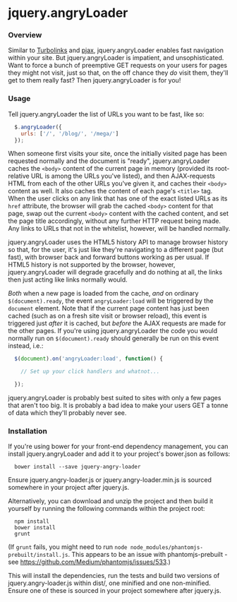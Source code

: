 # jquery.angryLoader

### Overview

Similar to [Turbolinks](http://github.com/turbolinks/turbolinks/) and
[pjax](http://github.com/defunkt/jquery-pjax/), jquery.angryLoader
enables fast navigation within your
site.  But jquery.angryLoader is impatient, and unsophisticated. Want to force a bunch
of preemptive GET requests on your users for pages they might not visit, just
so that, on the off chance they *do* visit them, they'll get to them really
fast? Then jquery.angryLoader is for you!

### Usage

Tell jquery.angryLoader the list of URLs you want to be fast, like so:

```js
  $.angryLoader({
    urls: ['/', '/blog/', '/mega/']
  });
```

When someone first visits your site, once the initially visited page has been
requested normally and the document is "ready", jquery.angryLoader caches the `<body>`
content of the current page in memory (provided its root-relative URL is among the URLs you've
listed), and then AJAX-requests HTML from each of the other URLs you've given
it, and caches their `<body>` content as well. It also caches the content of
each page's `<title>` tag. When the user clicks on any link that has one of
the exact listed URLs as its `href` attribute, the browser will grab the
cached `<body>` content for that page, swap out the current `<body>`
content with the cached content, and set the page title accordingly, without
any further HTTP request being made. Any links to URLs that not in the
whitelist, however, will be handled normally.

jquery.angryLoader uses the HTML5 history API to manage browser history so that, for
the user, it's just like they're navigating to a different page (but fast),
with browser back and forward buttons working as per usual. If HTML5 history is
not supported by the browser, however, jquery.angryLoader will degrade gracefully and
do nothing at all, the links then just acting like links normally would.

*Both* when a new page is loaded from the cache, *and* on ordinary
`$(document).ready`, the event `angryLoader:load` will be triggered by the
`document` element. Note that if the current page content has just been cached (such as
on a fresh site visit or browser reload), this event is triggered just *after* it
is cached, but *before* the AJAX requests are made for the other pages. If you're
using jquery.angryLoader the code you would normally run on `$(document).ready`
should generally be run on this event instead, i.e.:

```js
  $(document).on('angryLoader:load', function() {

    // Set up your click handlers and whatnot...

  });
```

jquery.angryLoader is probably best suited to sites with only a few pages that aren't
too big. It is probably a bad idea to make your users GET a tonne of data which
they'll probably never see.

### Installation

If you're using bower for your front-end dependency management, you can install
jquery.angryLoader and add it to your project's bower.json as follows:

```
  bower install --save jquery-angry-loader
```

Ensure jquery.angry-loader.js or jquery.angry-loader.min.js is sourced somewhere
in your project after jquery.js.

Alternatively, you can download and unzip the project and then build it yourself by
running the following commands within the project root:

```
  npm install
  bower install
  grunt
```

(If `grunt` fails, you might need to run `node node_modules/phantomjs-prebuilt/install.js`.
This appears to be an issue with phantomjs-prebuilt - see
https://github.com/Medium/phantomjs/issues/533.)

This will install the dependencies, run the tests and build two versions of
jquery.angry-loader.js within dist/, one minified and one non-minified. Ensure
one of these is sourced in your project somewhere after jquery.js.
